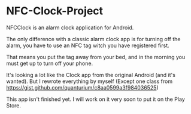 # NFC-Clock-Project

NFCClock is an alarm clock application for Android.

The only difference with a classic alarm clock app is for turning off the alarm, you have to use an NFC tag witch you have registered first.

That means you put the tag away from your bed, and in the morning you must get up to turn off your phone.

It's looking a lot like the Clock app from the original Android (and it's wanted). But I rewrote everything by myself (Except one class from https://gist.github.com/quanturium/c8aa0599a3f984036525)

This app isn't finished yet.
I will work on it very soon to put it on the Play Store.
